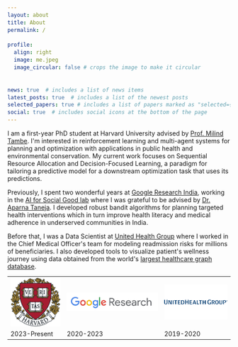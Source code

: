 ```yaml
---
layout: about
title: About
permalink: /

profile:
  align: right
  image: me.jpeg
  image_circular: false # crops the image to make it circular


news: true  # includes a list of news items
latest_posts: true  # includes a list of the newest posts
selected_papers: true # includes a list of papers marked as "selected={true}"
social: true  # includes social icons at the bottom of the page
---
```

I am a first-year PhD student at Harvard University advised by [Prof. Milind Tambe](https://teamcore.seas.harvard.edu/tambe). I'm interested in reinforcement learning and multi-agent systems for planning and optimization with applications in public health and environmental conservation. My current work focuses on Sequential Resource Allocation and Decision-Focused Learning, a paradigm for tailoring a predictive model for a downstream optimization task that uses its predictions.

Previously, I spent two wonderful years at [Google Research India](https://research.google/locations/india/), working in the [AI for Social Good lab](https://blog.google/technology/ai/30-new-ai-for-social-good-projects/) where I was grateful to be advised by [Dr. Aparna Taneja](https://research.google/people/aparna-taneja/). I developed robust bandit algorithms for planning targeted health interventions which in turn improve health literacy and medical adherence in underserved communities in India. 

Before that, I was a Data Scientist at [United Health Group](https://www.unitedhealthgroup.com/people-and-businesses/businesses/optum.html) where I worked in the Chief Medical Officer's team for modeling readmission risks for millions of beneficiaries. I also developed tools to visualize patient's wellness journey using data obtained from the world's [largest healthcare graph database](https://info.tigergraph.com/keynote-edward-sverdlin).


<table border="0" cellpadding="0" cellspacing="0">
  <tr>
    <td><img src="/assets/img/Harvard_University_shield.png" style="width: 150px" alt="Image 1"></td>
    <td><img src="/assets/img/google-ai-meta-removebg-preview (1).png" style="width: 300px" alt="Image 2"></td>
    <td><img src="/assets/img/UnitedHealth-Group-Logo.png" style="width: 200px" alt="Image 3"></td>
  </tr>
  <tr>
    <td>2023-Present</td>
    <td>2020-2023</td>
    <td>2019-2020</td>
  </tr>
</table>

